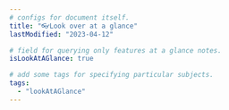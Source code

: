 ```yaml
---
# configs for document itself.
title: "👓Look over at a glance"
lastModified: "2023-04-12"

# field for querying only features at a glance notes.
isLookAtAGlance: true

# add some tags for specifying particular subjects.
tags:
  - "lookAtAGlance"
---
```

